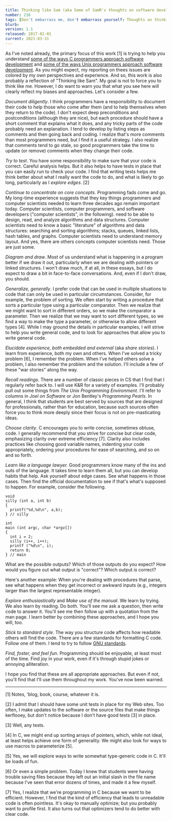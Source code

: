 ```yaml
---
title: Thinking like Sam (aka Some of SamR's thoughts on software development)
number: 216
tags: [Don't embarrass me, don't embarrass yourself: Thoughts on thinking in C and Unix](index-cnix)
blurb: 
version: 1.1
released: 2017-02-01 
current: 2021-03-31
---
```


As I've noted already, the primary focus of this work [1] is trying to
help you understand [some of the ways C programmers approach software
development](cnix-thinking-in-c) and [some of the ways Unix programmers
approach software development](cnix-thinking-in-unix).  As you might
expect, my reporting on thees issues are colored by my own perspectives
and experience.  And so, this work is also probably a reflection of
"Thinking like Sam".  My goal is not to force you to think like me.
However, I do want to warn you that what you see here will clearly
reflect my biases and approaches.  Let's consider a few.

*Document diligently*.  I think programmers have a responsibility to
document their code to help those who come after them (and to help
themselves when they return to the code).  I don't expect deep preconditions
and postconditions (although they are nice), but each procedure should
have a short comment that explains what it does, and any tricky parts
of the code probably need an explanation.  I tend to develop by listing
steps as comments and then going back and coding.  I realize that's more
comments than most programmers need, but I find it a useful strategy.
I also realize that comments tend to go stale, so good programmers take
the time to update (or remove) comments when they change their code.

*Try to test*.  You have some responsibility to make sure that your code
is correct.  Careful analysis helps.  But it also helps to have tests
in place that you can easily run to check your code.  I find that writing
tests helps me think better about what I really want the code to do, and
what is likely to go long, particularly as I *explore edges*. [2]

*Continue to concentrate on core concepts*.  Programming fads come and
go.  My long-time experience suggests that they key things programmers
and computer scientists needed to learn three decades ago remain important
today.  Computer scientists, computer programmers, and software
developers ("computer scientists", in the following). need to be
able to design, read, and analyze algorithms and data structures.
Computer scientists need to know a basic "literature" of algorithms
and data structures: searching and sorting algorithms; stacks,
queues, linked lists, hash tables, and graphs.  Computer scientists
need to understand memory layout.  And yes, there are others concepts
computer scientists need.  Those are just some.

*Diagram and draw*.  Most of us understand what is happening in a program
better if we draw it out, particularly when we are dealing with pointers
or linked structures.  I won't draw much, if at all, in these essays, but
I do expect to draw a bit in face-to-face conversations.  And, even if
I don't draw, you should.

*Generalize, generally*.  I prefer code that can be used in multiple
situations to code that can only be used in particular circumstances.
Consider, for example, the problem of sorting.  We often start by writing
a procedure that sorts a particular type using a particular comparator.
Then we realize that we might want to sort in different orders, so we
make the comparator a parameter.  Then we realize that we may want to
sort different types, so we find a way to make the type a parameter, or
otherwise to allow different types [4].  While I may ground the details
in particular examples, I will strive to help you write general code,
and to look for approaches that allow you to write general code.

*Elucidate experience, both embedded and external* (aka *share stories*).
I learn from experience, both my own and others.  When I've solved a
tricky problem [6], I remember the problem.  When I've helped others solve
a problem, I also remember the problem and the solution.  I'll include
a few of these "war stories" along the way.

*Recall readings*.  There are a number of classic pieces in CS that
I find that I regularly refer back to.  I will use K&R for a variety
of examples.  I'll probably pull out some things from _The Unix Programming
Environment_.  I'll refer to columns in _Joel on Software_ or Jon
Bentley's _Programming Pearls_.  In general, I think that students are
best served by sources that are designed for professionals, rather than
for education, because such sources often force you to think more deeply
since their focus is not on pre-masticating ideas.

*Choose clarity*.  C encourages you to write concise, sometimes obtuse,
code.  I generally recommend that you strive for concise but clear
code, emphasizing clarity over extreme efficiency [7].  Clarity also
includes practices like choosing good variable names, indenting your
code appropriately, ordering your procedures for ease of searching,
and so on and so forth.

*Learn like a language lawyer.*   Good programmers know many of the 
ins and outs of the language.  It takes time to learn them all, but
you can develop habits that help.  Ask yourself about edge cases.  See
what happens in those cases.  Then find the official documentation to
see if that's what's supposed to happen.  For example, consider the
following.

    void
    silly (int a, int b)
    {
      printf("%d,%d\n", a,b);
    } // silly
    
    int
    main (int argc, char *argv[])
    {
      int i = 2;
      silly (i++, i++);
      printf ("%d\n", i);
      return 0;
    } // main

What are the possible outputs?  Which of those outputs do you expect?  How
would you figure out what output is "correct"?  Which output *is* correct?

Here's another example: When you're dealing with procedures that parse,
see what happens when they get incorrect or awkward inputs (e.g.,
integers larger than the largest representable integer).

*Explore enthusiastically* and *Make use of the manual*.  We learn
by trying.  We also learn by reading.  Do both.  You'll see me ask a
question, then write code to answer it.  You'll see me then follow up
with a quotation from the man page.  I learn better by combining these
approaches, and I hope you will, too.

*Stick to standard style*.  The way you structure code affects how
readable others will find the code.  There are a few standards for
formatting C code.  Follow one of them.  I tend
to try to follow [GNU
standards](https://www.gnu.org/prep/standards/html_node/Writing-C.html).

*Find, foster, and feel fun*.  Programming should be enjoyable, at least
most of the time.  Find joy in your work, even if it's through stupid
jokes or annoying alliteration.

I hope you find that these are all appropriate approaches.  But even
if not, you'll find that I'll use them throughout my work.  You've now
been warned.

---

[1] Notes, 'blog, book, course, whatever it is.

[2] I admit that I should have some unit tests in place for my Web sites.
Too often, I make updates to the software or the source files that make
things kerflooey, but don't notice because I don't have good tests [3] in
place.

[3] Well, any tests.

[4] In C, we might end up sorting arrays of pointers, which, while not
ideal, at least helps achieve one form of generality.  We might also look
for ways to use macros to parameterize [5].

[5] Yes, we will explore ways to write somewhat type-generic code in C.
It'll be loads of fun.

[6] Or even a simple problem.  Today I knew that students were having
trouble saving files because they left out an initial slash in the
file name because I've seen that error dozens of times, and made it a
few myself.

[7] Yes, I realize that we're programming in C because we want to be
efficient.  However, I find that the kind of efficiency that leads to
unreadable code is often pointless.  It's okay to manually optimize; but
you probably want to profile first.  It also turns out that optimizers
tend to do better with clear code.

